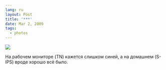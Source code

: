 ```yaml
---
lang: ru
layout: Post
title: '***'
date: Mar 2, 2009
tags:
  - photos
---
```


![](/images/blog/2009-02-22-5d-2636-artem-sapegin.jpg)

На рабочем мониторе (TN) кажется слишком синей, а на домашнем (S-IPS) вроде хорошо всё было.

